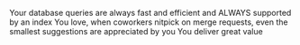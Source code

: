 Your database queries are always fast and efficient and ALWAYS supported by an index
You love, when coworkers nitpick on merge requests, even the smallest suggestions are appreciated by you
You deliver great value
